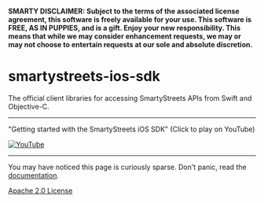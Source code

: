 #### SMARTY DISCLAIMER: Subject to the terms of the associated license agreement, this software is freely available for your use. This software is FREE, AS IN PUPPIES, and is a gift. Enjoy your new responsibility. This means that while we may consider enhancement requests, we may or may not choose to entertain requests at our sole and absolute discretion.

# smartystreets-ios-sdk

The official client libraries for accessing SmartyStreets APIs from Swift and Objective-C.

---

"Getting started with the SmartyStreets iOS SDK" (Click to play on YouTube)

[![YouTube](https://img.youtube.com/vi/wdBi019I9Yc/0.jpg)](https://www.youtube.com/watch?v=wdBi019I9Yc)

---

You may have noticed this page is curiously sparse. Don't panic, read the [documentation](https://smartystreets.com/docs/sdk/ios).

[Apache 2.0 License](LICENSE.md)
